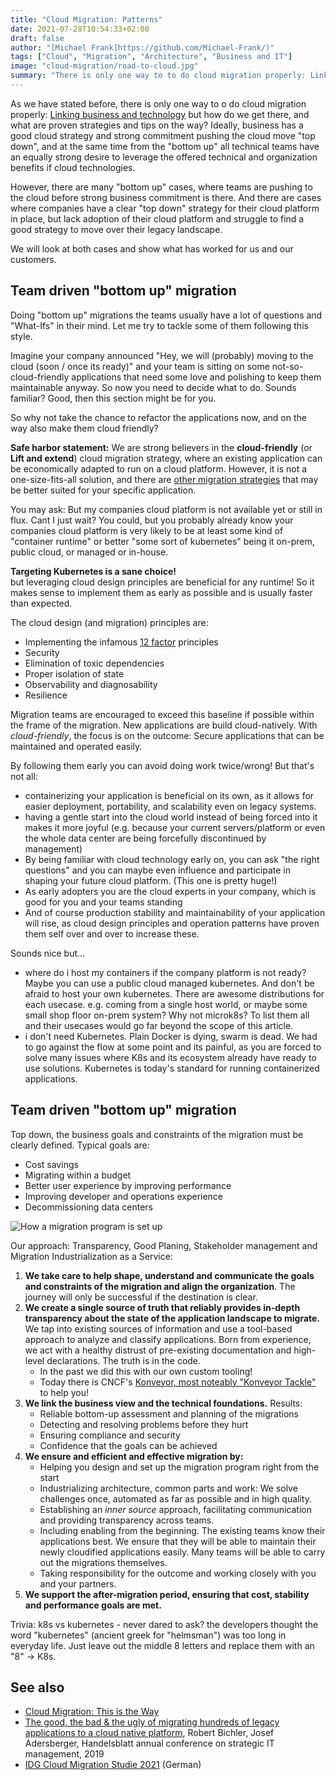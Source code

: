 ```yaml
---
title: "Cloud Migration: Patterns"
date: 2021-07-28T10:54:33+02:00
draft: false
author: "[Michael Frank]https://github.com/Michael-Frank/)"
tags: ["Cloud", "Migration", "Architecture", "Business and IT"]
image: "cloud-migration/road-to-cloud.jpg"
summary: "There is only one way to to do cloud migration properly: Linking business and technology."
---
```




As we have stated before, there is only one way to o do cloud migration properly: [Linking business and technology](https://blog.qaware.de/posts/cloud-migration-this-is-the-way/)
but how do we get there, and what are proven strategies and tips on the way?
Ideally, business has a good cloud strategy and strong commitment pushing the cloud move "top down", and at the same time from the "bottom up" all technical teams have an equally strong desire to leverage the offered technical and organization benefits if cloud technologies. 

However, there are many "bottom up" cases, where teams are pushing to the cloud before strong business commitment is there.
And there are cases where companies have a clear "top down" strategy for their cloud platform in place, but lack adoption of their cloud platform and struggle to find a good strategy to move over their legacy landscape.

We will look at both cases and show what has worked for us and our customers.


## Team driven "bottom up" migration
Doing "bottom up" migrations the teams usually have a lot of questions and "What-Ifs" in their mind. Let me try to tackle some of them following this style.

Imagine your company announced "Hey, we will (probably) moving to the cloud (soon / once its ready)" and your team is sitting on some not-so-cloud-friendly applications that need some love and polishing to keep them maintainable anyway. So now you need to decide what to do. 
Sounds familiar? Good, then this section might be for you.

So why not take the chance to refactor the applications now, and on the way also make them cloud friendly?

**Safe harbor statement:**
We are strong believers in the **cloud-friendly** (or **Lift and extend**) cloud migration strategy, where an existing application can be economically adapted to run on a cloud platform. However, it is not a one-size-fits-all solution, and there are [other migration strategies](https://blog.qaware.de/posts/cloud-migration-this-is-the-way/) that may be better suited for your specific application.

You may ask: But my companies cloud platform is not available yet or still in flux. Cant I just wait?
You could, but you probably already know your companies cloud platform is very likely to be at least some kind of "container runtime" or better "some sort of kubernetes" being it on-prem, public cloud, or managed or in-house.

**Targeting Kubernetes is a sane choice!**  
but leveraging cloud design principles are beneficial for any runtime! So it makes sense to implement them as early as possible and is usually faster than expected.

The cloud design (and migration) principles are: 
* Implementing the infamous  [12 factor](https://12factor.net/) principles
* Security
* Elimination of toxic dependencies
* Proper isolation of state
* Observability and diagnosability
* Resilience


Migration teams are encouraged to exceed this baseline if possible within the frame of the migration. New applications are build cloud-natively.
  With *cloud-friendly*, the focus is on the outcome: Secure applications that can be maintained and operated easily.


By following them early you can avoid doing work twice/wrong! But that's not all:
- containerizing your application is beneficial on its own, as it allows for easier deployment, portability, and scalability even on legacy systems.
- having a gentle start into the cloud world instead of being forced into it makes it more joyful (e.g. because your current servers/platform or even the whole data center are being forcefully discontinued by management)
- By being familiar with cloud technology early on, you can ask "the right questions" and you can maybe even influence and participate in shaping your future cloud platform.
  (This one is pretty huge!)
- As early adopters you are the cloud experts in your company, which is good for you and your teams standing
- And of course production stability and maintainability of your application will rise, as cloud design principles and operation patterns have proven them self over and over to increase these.


Sounds nice but...
- where do i host my containers if the company platform is not ready? Maybe you can  use a public cloud managed kubernetes. And don't be afraid to host your own kubernetes. There are awesome distributions for each usecase. e.g. coming from a single host world, or maybe some small shop floor on-prem system? Why not microk8s? To list them all and their usecases would go far beyond the scope of this article.
- i don't need Kubernetes. Plain Docker is dying, swarm is dead. We had to go against the flow at some point and its painful, as you are forced to solve many issues where K8s and its ecosystem already have ready to use solutions. Kubernetes is today's standard for running containerized applications.



## Team driven "bottom up" migration
Top down, the business goals and constraints of the migration must be clearly defined.
Typical goals are:

* Cost savings
* Migrating within a budget
* Better user experience by improving performance
* Improving developer and operations experience
* Decommissioning data centers

![How a migration program is set up](/images/cloud-migration/migration-program-setup.jpg)

Our approach: Transparency, Good Planing, Stakeholder management and Migration Industrialization as a Service: 

1. **We take care to help shape, understand and communicate the goals and constraints of the migration and align the organization**.
   The journey will only be successful if the destination is clear.
2. **We create a single source of truth that reliably provides in-depth transparency about the state of the application landscape to migrate.**
   We tap into existing sources of information and use a tool-based approach to analyze and classify applications.
   Born from experience, we act with a healthy distrust of pre-existing documentation and high-level declarations. The truth is in the code.
    - In the past we did this with our own custom tooling!
    - Today there is CNCF's [Konveyor, most noteably "Konveyor Tackle"](https://www.konveyor.io/) to help you!
3. **We link the business view and the technical foundations.** Results:
    * Reliable bottom-up assessment and planning of the migrations
    * Detecting and resolving problems before they hurt
    * Ensuring compliance and security
    * Confidence that the goals can be achieved
4. **We ensure and efficient and effective migration by:**
    * Helping you design and set up the migration program right from the start
    * Industrializing architecture, common parts and work:
      We solve challenges once, automated as far as possible and in high quality.
    * Establishing an *inner source* approach, facilitating communication and providing transparency across teams.
    * Including enabling from the beginning. The existing teams know their applications best. We ensure that they will be
      able to maintain their newly cloudified applications easily. Many teams will be able to carry out the migrations themselves.
    * Taking responsibility for the outcome and working closely with you and your partners.
5. **We support the after-migration period, ensuring that cost, stability and performance goals are met.**


Trivia: k8s vs kubernetes - never dared to ask? the developers thought the word "kubernetes" (ancient greek for "helmsman") was too long in everyday life. Just leave out the middle 8 letters and replace them with an "8" -> K8s.


## See also
* [Cloud Migration: This is the Way](https://blog.qaware.de/posts/cloud-migration-this-is-the-way/)
* [The good, the bad & the ugly of migrating hundreds of legacy applications to a cloud native platform](https://www.slideshare.net/QAware/the-good-the-bad-the-ugly-of-migrating-hundreds-of-legacy-applications-to-a-cloud-native-platform), Robert Bichler, Josef Adersberger, Handelsblatt annual conference on strategic IT management, 2019
* [IDG Cloud Migration Studie 2021](https://info.qaware.de/de-de/cloud-migration-studie-2021) (German)
